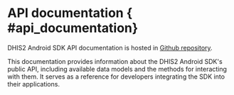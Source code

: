 # API documentation { #api_documentation}

DHIS2 Android SDK API documentation is hosted
in [Github repository](https://dhis2.github.io/dhis2-android-sdk/api/index.html).

This documentation provides information about the DHIS2 Android SDK's public API, including
available data models and the methods for interacting with them. It serves as a reference for
developers integrating the SDK into their applications.